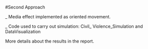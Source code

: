 #Second Approach

_ Media effect implemented as oriented movement.

_ Code used to carry out simulation: Civil_ Violence_Simulation and DataVisualization


More details about the results in the report. 
